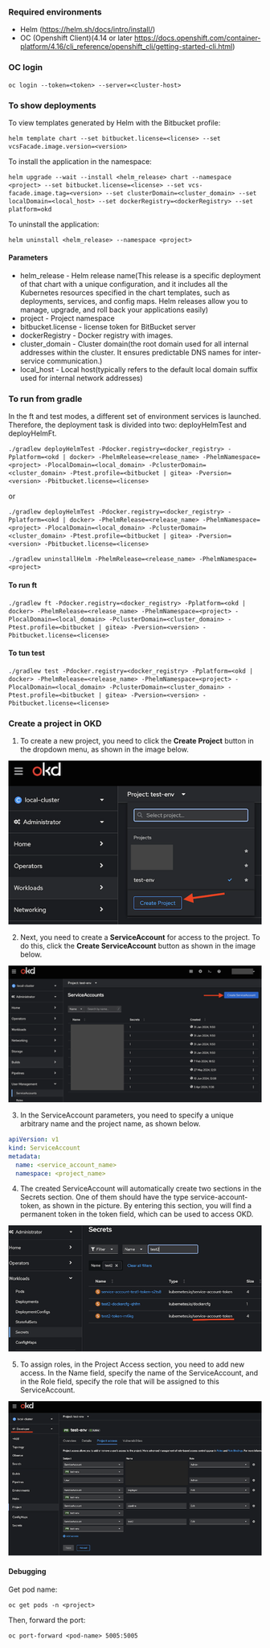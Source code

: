 ### Required environments

- Helm (https://helm.sh/docs/intro/install/)
- OC (Openshift Client)(4.14 or later https://docs.openshift.com/container-platform/4.16/cli_reference/openshift_cli/getting-started-cli.html)

### OC login

```shell
oc login --token=<token> --server=<cluster-host>
```

### To show deployments

To view templates generated by Helm with the Bitbucket profile:

```shell
helm template chart --set bitbucket.license=<license> --set vcsFacade.image.version=<version>
```

To install the application in the <project> namespace:

```shell
helm upgrade --wait --install <helm_release> chart --namespace <project> --set bitbucket.license=<license> --set vcs-facade.image.tag=<version> --set clusterDomain=<cluster_domain> --set localDomain=<local_host> --set dockerRegistry=<dockerRegistry> --set platform=okd
```

To uninstall the application:

```shell 
helm uninstall <helm_release> --namespace <project>
```

#### Parameters

- helm_release      - Helm release name(This release is a specific deployment of that chart with a unique configuration, and it includes all the Kubernetes resources specified in the chart templates, such as deployments, services, and config maps. Helm releases allow you to manage, upgrade, and roll back your applications easily)
- project           - Project namespace
- bitbucket.license - license token for BitBucket server
- dockerRegistry    - Docker registry with images.
- cluster_domain    - Cluster domain(the root domain used for all internal addresses within the cluster. It ensures predictable DNS names for inter-service communication.)
- local_host        - Local host(typically refers to the default local domain suffix used for internal network addresses)

### To run from gradle

In the ft and test modes, a different set of environment services is launched. Therefore, the deployment task is divided into two: deployHelmTest and deployHelmFt.

```shell
./gradlew deployHelmTest -Pdocker.registry=<docker_registry> -Pplatform=<okd | docker> -PhelmRelease=<release_name> -PhelmNamespace=<project> -PlocalDomain=<local_domain> -PclusterDomain=<cluster_domain> -Ptest.profile=<bitbucket | gitea> -Pversion=<version> -Pbitbucket.license=<license>
```
or
```shell
./gradlew deployHelmTest -Pdocker.registry=<docker_registry> -Pplatform=<okd | docker> -PhelmRelease=<release_name> -PhelmNamespace=<project> -PlocalDomain=<local_domain> -PclusterDomain=<cluster_domain> -Ptest.profile=<bitbucket | gitea> -Pversion=<version> -Pbitbucket.license=<license>
```


```shell
./gradlew uninstallHelm -PhelmRelease=<release_name> -PhelmNamespace=<project>
```

#### To run ft

```shell
./gradlew ft -Pdocker.registry=<docker_registry> -Pplatform=<okd | docker> -PhelmRelease=<release_name> -PhelmNamespace=<project> -PlocalDomain=<local_domain> -PclusterDomain=<cluster_domain> -Ptest.profile=<bitbucket | gitea> -Pversion=<version> -Pbitbucket.license=<license>
```

#### To tun test
```shell
./gradlew test -Pdocker.registry=<docker_registry> -Pplatform=<okd | docker> -PhelmRelease=<release_name> -PhelmNamespace=<project> -PlocalDomain=<local_domain> -PclusterDomain=<cluster_domain> -Ptest.profile=<bitbucket | gitea> -Pversion=<version> -Pbitbucket.license=<license>
```

### Create a project in OKD

1. To create a new project, you need to click the **Create Project** button in the dropdown menu, as shown in the image below.

![img1.png](img/img1.png)

2. Next, you need to create a **ServiceAccount** for access to the project. To do this, click the **Create ServiceAccount** button as shown in the image below.

![img2.png](img/img2.png)

3. In the ServiceAccount parameters, you need to specify a unique arbitrary name and the project name, as shown below.

```yaml
apiVersion: v1
kind: ServiceAccount
metadata:
  name: <service_account_name>
  namespace: <project_name>
```

4. The created ServiceAccount will automatically create two sections in the Secrets section. One of them should have the type service-account-token, as shown in the picture. By entering this section, you will find a permanent token in the token field, which can be used to access OKD.

![img3.png](img/img3.png)

5. To assign roles, in the Project Access section, you need to add new access. In the Name field, specify the name of the ServiceAccount, and in the Role field, specify the role that will be assigned to this ServiceAccount.

![img4.png](img/img4.png)

#### Debugging

Get pod name:

```shell
oc get pods -n <project>
```

Then, forward the port:

```shell
oc port-forward <pod-name> 5005:5005
```
